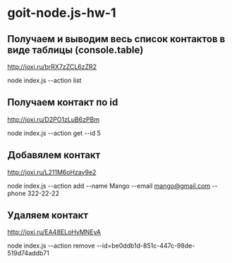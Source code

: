 # goit-node.js-hw-1

## Получаем и выводим весь список контактов в виде таблицы (console.table)

http://joxi.ru/brRX7zZCL6zZR2

node index.js --action list

## Получаем контакт по id

http://joxi.ru/D2PO1zLuB6zPBm

node index.js --action get --id 5

## Добавялем контакт
http://joxi.ru/L211M6oHzay9e2

node index.js --action add --name Mango --email mango@gmail.com --phone
322-22-22

## Удаляем контакт

http://joxi.ru/EA48ELoHvMNEyA

node index.js --action remove --id=be0ddb1d-851c-447c-98de-519d74addb71
